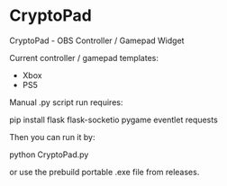 # CryptoPad
CryptoPad - OBS Controller / Gamepad Widget

Current controller / gamepad templates:
- Xbox
- PS5

Manual .py script run requires:

pip install flask flask-socketio pygame eventlet requests

Then you can run it by:

python CryptoPad.py

or use the prebuild portable .exe file from releases.

